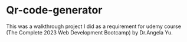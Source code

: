 # Qr-code-generator
This was a walkthrough project I did as a requirement for udemy course (The Complete 2023 Web Development Bootcamp) by Dr.Angela Yu.
